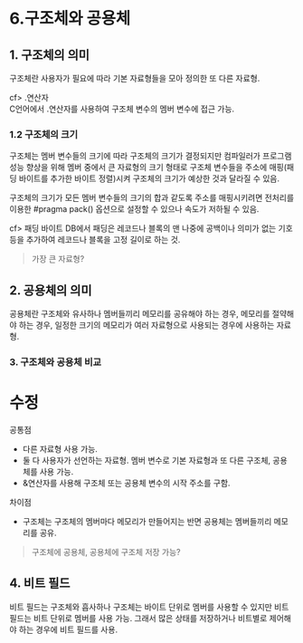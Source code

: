 6.구조체와 공용체
=================
## 1. 구조체의 의미
구조체란 사용자가 필요에 따라 기본 자료형들을 모아 정의한 또 다른 자료형.  

cf> .연산자  
C언어에서 .연산자를 사용하여 구조체 변수의 멤버 변수에 접근 가능.  
### 1.2 구조체의 크기
구조체는 멤버 변수들의 크기에 따라 구조체의 크기가 결정되지만 컴파일러가 프로그램 성능 향상을 위해 멤버 중에서 큰 자료형의 크기 형태로 구조체 변수들을 주소에 매핑(패딩 바이트를 추가한 바이트 정렬)시켜 구조체의 크기가 예상한 것과 달라질 수 있음.

구조체의 크기가 모든 멤버 변수들의 크기의 합과 같도록 주소를 매핑시키려면 전처리를 이용한 #pragma pack() 옵션으로 설정할 수 있으나 속도가 저하될 수 있음.

cf> 패딩 바이트 
DB에서 패딩은 레코드나 블록의 맨 나중에 공백이나 의미가 없는 기호등을 추가하여 레코드나 블록을 고정 길이로 하는 것. 
> 가장 큰 자료형?
## 2. 공용체의 의미
공용체란 구조체와 유사하나 멤버들끼리 메모리를 공유해야 하는 경우, 메모리를 절약해야 하는 경우, 일정한 크기의 메모리가 여러 자료형으로 사용되는 경우에 사용하는 자료형.

### 3. 구조체와 공용체 비교
# 수정
공통점
* 다른 자료형 사용 가능.
* 둘 다 사용자가 선언하는 자료형.
멤버 변수로 기본 자료형과 또 다른 구조체, 공용체를 사용 가능.
* &연산자를 사용해 구조체 또는 공용체 변수의 시작 주소를 구함.  

차이점
* 구조체는 구조체의 멤버마다 메모리가 만들어지는 반면 공용체는 멤버들끼리 메모리를 공유.  
> 구조체에 공용체, 공용체에 구조체 저장 가능?

## 4. 비트 필드
비트 필드는 구조체와 흡사하나 구조체는 바이트 단위로 멤버를 사용할 수 있지만 비트 필드는 비트 단위로 멤버를 사용 가능. 그래서 많은 상태를 저장하거나 비트별로 제어해야 하는 경우에 비트 필드를 사용. 